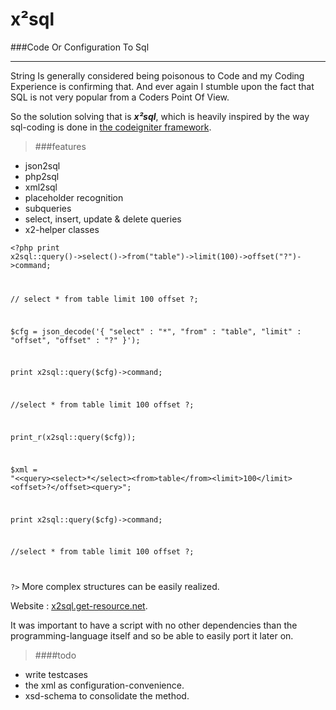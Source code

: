 					
x²sql
======
###Code Or Configuration To Sql

-----

String Is generally considered being poisonous to Code and my Coding Experience is confirming that. And ever again I stumble upon the fact that SQL is not very popular from a Coders Point Of View.

So the solution solving that is ***x²sql***, which is heavily inspired by the way sql-coding is done in  [the codeigniter framework](http://codeigniter.org). 

>###features

+ json2sql
+ php2sql
+ xml2sql
+ placeholder recognition
+ subqueries
+ select, insert, update & delete queries
+ x2-helper classes

 <code>&lt;?php
  print x2sql::query()-&gt;select()-&gt;from("table")-&gt;limit(100)-&gt;offset("?")-&gt;command;

  // select * from table limit 100 offset ?;

  $cfg = json_decode('{
    "select" : "*",
    "from"   : "table",
    "limit"  : "offset",
    "offset" : "?"
    }');

  print x2sql::query($cfg)-&gt;command;

  //select * from table limit 100 offset ?;

  print_r(x2sql::query($cfg));

  $xml = "<&lt;query&gt;&lt;select&gt;*&lt;/select&gt;&lt;from&gt;table&lt;/from&gt;&lt;limit&gt;100&lt;/limit&gt;&lt;offset&gt;?&lt;/offset&gt;&lt;query&gt;";

  print x2sql::query($cfg)-&gt;command;

  //select * from table limit 100 offset ?;

?></code>
More complex structures can be easily realized.

Website : [x2sql.get-resource.net](x2sql.get-resource.net).

It was important to have a script with no other dependencies than the programming-language itself and so be able to easily port it later on.

>####todo

 + write testcases
 + the xml as configuration-convenience.
 + xsd-schema to consolidate the method.
					